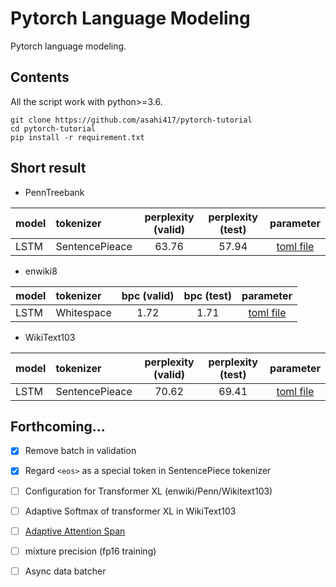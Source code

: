 # Pytorch Language Modeling
Pytorch language modeling.

## Contents
All the script work with python>=3.6. 

```
git clone https://github.com/asahi417/pytorch-tutorial
cd pytorch-tutorial
pip install -r requirement.txt
```

## Short result  

- PennTreebank

| model | tokenizer      |  perplexity (valid) | perplexity (test)  | parameter |
| ----- |:---------------|:-------------------:|:------------------:|:---------:|
| LSTM  | SentencePieace | 63.76               |  57.94             | [toml file](./parameters/PennTreebank/SentencePieceBPETokenizer/lstm.toml)  | 

- enwiki8

| model | tokenizer      |  bpc (valid) | bpc (test)  | parameter |
| ----- |:---------------|:------------:|:-----------:|:---------:|
| LSTM  | Whitespace     | 1.72         | 1.71        | [toml file](./parameters/enwiki8/WhitespaceTokenizer/lstm.toml)  | 

- WikiText103

| model | tokenizer      |  perplexity (valid) | perplexity (test)  | parameter |
| ----- |:---------------|:-------------------:|:------------------:|:---------:|
| LSTM  | SentencePieace | 70.62               | 69.41              | [toml file](./parameters/WikiText103/SentencePieceBPETokenizer/lstm.toml)  | 

## Forthcoming...
- [x] Remove batch in validation
- [x] Regard `<eos>` as a special token in SentencePiece tokenizer
- [ ] Configuration for Transformer XL (enwiki/Penn/Wikitext103)
- [ ] Adaptive Softmax of transformer XL in WikiText103
- [ ] [Adaptive Attention Span](https://arxiv.org/pdf/1905.07799.pdf)
- [ ] mixture precision (fp16 training) 
- [ ] Async data batcher
  
